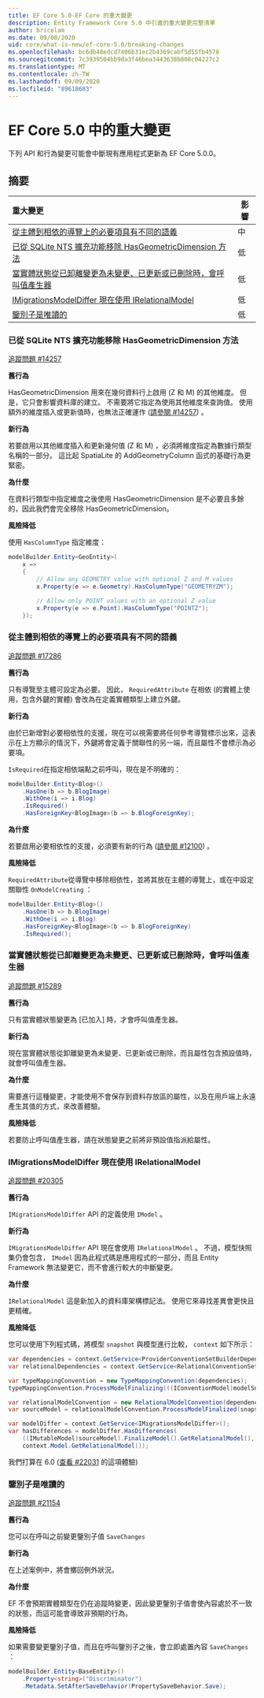 ```yaml
---
title: EF Core 5.0-EF Core 的重大變更
description: Entity Framework Core 5.0 中引進的重大變更完整清單
author: bricelam
ms.date: 09/08/2020
uid: core/what-is-new/ef-core-5.0/breaking-changes
ms.openlocfilehash: bc6db48edcd7406b31ec2b4369cabf5d55fb4578
ms.sourcegitcommit: 7c3939504bb9da3f46bea3443638b808c04227c2
ms.translationtype: MT
ms.contentlocale: zh-TW
ms.lasthandoff: 09/09/2020
ms.locfileid: "89618683"
---
```

# <a name="breaking-changes-in-ef-core-50"></a>EF Core 5.0 中的重大變更

下列 API 和行為變更可能會中斷現有應用程式更新為 EF Core 5.0.0。

## <a name="summary"></a>摘要

| **重大變更**                                                                                                                   | **影響** |
|:--------------------------------------------------------------------------------------------------------------------------------------|------------|
| [從主體到相依的導覽上的必要項具有不同的語義](#required-dependent)                                 | 中     |
| [已從 SQLite NTS 擴充功能移除 HasGeometricDimension 方法](#geometric-sqlite)                                                   | 低        |
| [當實體狀態從已卸離變更為未變更、已更新或已刪除時，會呼叫值產生器](#non-added-generation)  | 低        |
| [IMigrationsModelDiffer 現在使用 IRelationalModel](#relational-model)                                                                 | 低        |
| [鑒別子是唯讀的](#read-only-discriminators)                                                                             | 低        |

<a name="geometric-sqlite"></a>
### <a name="removed-hasgeometricdimension-method-from-sqlite-nts-extension"></a>已從 SQLite NTS 擴充功能移除 HasGeometricDimension 方法

[追蹤問題 #14257](https://github.com/aspnet/EntityFrameworkCore/issues/14257)

**舊行為**

HasGeometricDimension 用來在幾何資料行上啟用 (Z 和 M) 的其他維度。 但是，它只會影響資料庫的建立。 不需要將它指定為使用其他維度來查詢值。 使用額外的維度插入或更新值時，也無法正確運作 ([請參閱 #14257](https://github.com/aspnet/EntityFrameworkCore/issues/14257)) 。

**新行為**

若要啟用以其他維度插入和更新幾何值 (Z 和 M) ，必須將維度指定為數據行類型名稱的一部分。 這比起 SpatiaLite 的 AddGeometryColumn 函式的基礎行為更緊密。

**為什麼**

在資料行類型中指定維度之後使用 HasGeometricDimension 是不必要且多餘的，因此我們會完全移除 HasGeometricDimension。

**風險降低**

使用 `HasColumnType` 指定維度：

```cs
modelBuilder.Entity<GeoEntity>(
    x =>
    {
        // Allow any GEOMETRY value with optional Z and M values
        x.Property(e => e.Geometry).HasColumnType("GEOMETRYZM");

        // Allow only POINT values with an optional Z value
        x.Property(e => e.Point).HasColumnType("POINTZ");
    });
```

<a name="required-dependent"></a>
### <a name="required-on-the-navigation-from-principal-to-dependent-has-different-semantics"></a>從主體到相依的導覽上的必要項具有不同的語義

[追蹤問題 #17286](https://github.com/aspnet/EntityFrameworkCore/issues/17286)

**舊行為**

只有導覽至主體可設定為必要。 因此， `RequiredAttribute` 在相依 (的實體上使用，包含外鍵的實體) 會改為在定義實體類型上建立外鍵。

**新行為**

由於已新增對必要相依性的支援，現在可以視需要將任何參考導覽標示出來，這表示在上方顯示的情況下，外鍵將會定義于關聯性的另一端，而且屬性不會標示為必要項。

`IsRequired`在指定相依端點之前呼叫，現在是不明確的：

```cs
modelBuilder.Entity<Blog>()
    .HasOne(b => b.BlogImage)
    .WithOne(i => i.Blog)
    .IsRequired()
    .HasForeignKey<BlogImage>(b => b.BlogForeignKey);
```

**為什麼**

若要啟用必要相依性的支援，必須要有新的行為 ([請參閱 #12100](https://github.com/dotnet/efcore/issues/12100)) 。

**風險降低**

`RequiredAttribute`從導覽中移除相依性，並將其放在主體的導覽上，或在中設定關聯性 `OnModelCreating` ：

```cs
modelBuilder.Entity<Blog>()
    .HasOne(b => b.BlogImage)
    .WithOne(i => i.Blog)
    .HasForeignKey<BlogImage>(b => b.BlogForeignKey)
    .IsRequired();
```

<a name="non-added-generation"></a>
### <a name="value-generators-are-called-when-the-entity-state-is-changed-from-detached-to-unchanged-updated-or-deleted"></a>當實體狀態從已卸離變更為未變更、已更新或已刪除時，會呼叫值產生器

[追蹤問題 #15289](https://github.com/aspnet/EntityFrameworkCore/issues/15289)

**舊行為**

只有當實體狀態變更為 [已加入] 時，才會呼叫值產生器。

**新行為**

現在當實體狀態從卸離變更為未變更、已更新或已刪除，而且屬性包含預設值時，就會呼叫值產生器。

**為什麼**

需要進行這種變更，才能使用不會保存到資料存放區的屬性，以及在用戶端上永遠產生其值的方式，來改善體驗。

**風險降低**

若要防止呼叫值產生器，請在狀態變更之前將非預設值指派給屬性。

<a name="relational-model"></a>
### <a name="imigrationsmodeldiffer-now-uses-irelationalmodel"></a>IMigrationsModelDiffer 現在使用 IRelationalModel

[追蹤問題 #20305](https://github.com/aspnet/EntityFrameworkCore/issues/20305)

**舊行為**

`IMigrationsModelDiffer` API 的定義使用 `IModel` 。

**新行為**

`IMigrationsModelDiffer` API 現在會使用 `IRelationalModel` 。 不過，模型快照集仍會包含， `IModel` 因為此程式碼是應用程式的一部分，而且 Entity Framework 無法變更它，而不會進行較大的中斷變更。

**為什麼**

`IRelationalModel` 這是新加入的資料庫架構標記法。 使用它來尋找差異會更快且更精確。

**風險降低**

您可以使用下列程式碼，將模型 `snapshot` 與模型進行比較， `context` 如下所示：

```cs
var dependencies = context.GetService<ProviderConventionSetBuilderDependencies>();
var relationalDependencies = context.GetService<RelationalConventionSetBuilderDependencies>();

var typeMappingConvention = new TypeMappingConvention(dependencies);
typeMappingConvention.ProcessModelFinalizing(((IConventionModel)modelSnapshot.Model).Builder, null);

var relationalModelConvention = new RelationalModelConvention(dependencies, relationalDependencies);
var sourceModel = relationalModelConvention.ProcessModelFinalized(snapshot.Model);

var modelDiffer = context.GetService<IMigrationsModelDiffer>();
var hasDifferences = modelDiffer.HasDifferences(
    ((IMutableModel)sourceModel).FinalizeModel().GetRelationalModel(),
    context.Model.GetRelationalModel());
```

我們打算在 6.0 ([查看 #22031](https://github.com/dotnet/efcore/issues/22031) 的這項體驗) 

<a name="read-only-discriminators"></a>
### <a name="discriminators-are-read-only"></a>鑒別子是唯讀的

[追蹤問題 #21154](https://github.com/aspnet/EntityFrameworkCore/issues/21154)

**舊行為**

您可以在呼叫之前變更鑒別子值 `SaveChanges`

**新行為**

在上述案例中，將會擲回例外狀況。

**為什麼**

EF 不會預期實體類型在仍在追蹤時變更，因此變更鑒別子值會使內容處於不一致的狀態，而這可能會導致非預期的行為。

**風險降低**

如果需要變更鑒別子值，而且在呼叫鑒別子之後，會立即處置內容 `SaveChanges` ：

```cs
modelBuilder.Entity<BaseEntity>()
    .Property<string>("Discriminator")
    .Metadata.SetAfterSaveBehavior(PropertySaveBehavior.Save);
```

